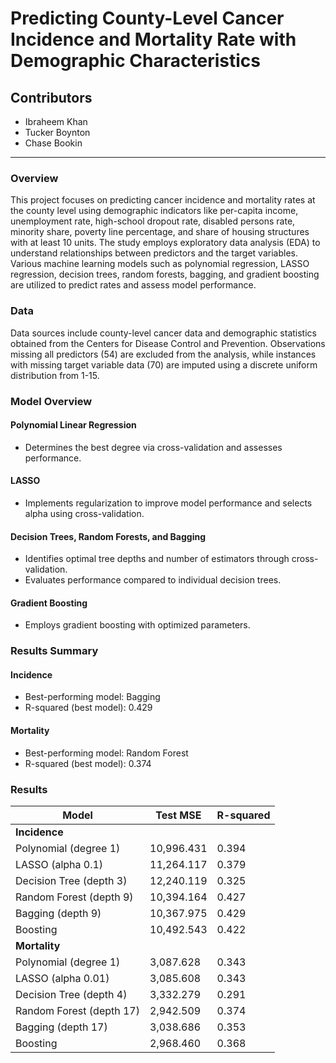 # Predicting County-Level Cancer Incidence and Mortality Rate with Demographic Characteristics

## Contributors
- Ibraheem Khan
- Tucker Boynton
- Chase Bookin

---

### Overview

This project focuses on predicting cancer incidence and mortality rates at the county level using demographic indicators like per-capita income, unemployment rate, high-school dropout rate, disabled persons rate, minority share, poverty line percentage, and share of housing structures with at least 10 units. The study employs exploratory data analysis (EDA) to understand relationships between predictors and the target variables. Various machine learning models such as polynomial regression, LASSO regression, decision trees, random forests, bagging, and gradient boosting are utilized to predict rates and assess model performance.

### Data

Data sources include county-level cancer data and demographic statistics obtained from the Centers for Disease Control and Prevention. Observations missing all predictors (54) are excluded from the analysis, while instances with missing target variable data (70) are imputed using a discrete uniform distribution from 1-15.

### Model Overview

#### Polynomial Linear Regression
- Determines the best degree via cross-validation and assesses performance.

#### LASSO
- Implements regularization to improve model performance and selects alpha using cross-validation.

#### Decision Trees, Random Forests, and Bagging
- Identifies optimal tree depths and number of estimators through cross-validation.
- Evaluates performance compared to individual decision trees.

#### Gradient Boosting
- Employs gradient boosting with optimized parameters.

### Results Summary

#### Incidence
- Best-performing model: Bagging
- R-squared (best model): 0.429

#### Mortality
- Best-performing model: Random Forest
- R-squared (best model): 0.374

### Results

| Model | Test MSE | R-squared |
|-------|----------|-----------|
| **Incidence** | | |
| Polynomial (degree 1) | 10,996.431 | 0.394 |
| LASSO (alpha 0.1) | 11,264.117 | 0.379 |
| Decision Tree (depth 3) | 12,240.119 | 0.325 |
| Random Forest (depth 9) | 10,394.164 | 0.427 |
| Bagging (depth 9) | 10,367.975 | 0.429 |
| Boosting | 10,492.543 | 0.422 |
| **Mortality** | | |
| Polynomial (degree 1) | 3,087.628 | 0.343 |
| LASSO (alpha 0.01) | 3,085.608 | 0.343 |
| Decision Tree (depth 4) | 3,332.279 | 0.291 |
| Random Forest (depth 17) | 2,942.509 | 0.374 |
| Bagging (depth 17) | 3,038.686 | 0.353 |
| Boosting | 2,968.460 | 0.368 |


